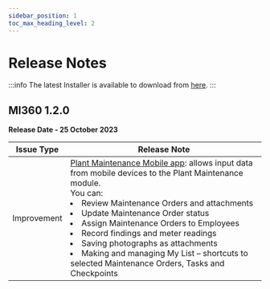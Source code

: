 ```yaml
---
sidebar_position: 1
toc_max_heading_level: 2
---
```


# Release Notes

:::info
The latest Installer is available to download from [here](../../plugins/mi360/download.md).
:::

## MI360 1.2.0

**Release Date - 25 October 2023**

| Issue Type | Release Note |
| --- | --- |
|Improvement | [Plant Maintenance Mobile app](/docs/processforce/user-guide/plant-maintenance/plant-maintenance-mobile/): allows input data from mobile devices to the Plant Maintenance module. <br/>You can: <li>Review Maintenance Orders and attachments</li><li>Update Maintenance Order status</li><li>Assign Maintenance Orders to Employees</li><li>Record findings and meter readings</li><li>Saving photographs as attachments</li><li>Making and managing My List – shortcuts to selected Maintenance Orders, Tasks and Checkpoints</li> |
